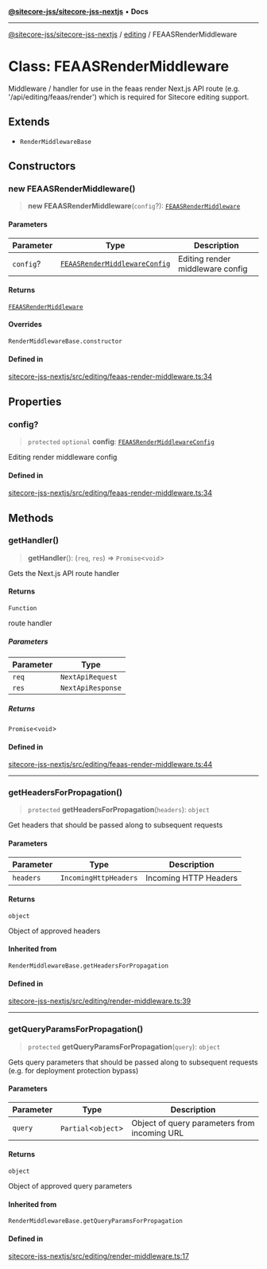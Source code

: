 [**@sitecore-jss/sitecore-jss-nextjs**](../../README.md) • **Docs**

***

[@sitecore-jss/sitecore-jss-nextjs](../../README.md) / [editing](../README.md) / FEAASRenderMiddleware

# Class: FEAASRenderMiddleware

Middleware / handler for use in the feaas render Next.js API route (e.g. '/api/editing/feaas/render')
which is required for Sitecore editing support.

## Extends

- `RenderMiddlewareBase`

## Constructors

### new FEAASRenderMiddleware()

> **new FEAASRenderMiddleware**(`config`?): [`FEAASRenderMiddleware`](FEAASRenderMiddleware.md)

#### Parameters

| Parameter | Type | Description |
| ------ | ------ | ------ |
| `config`? | [`FEAASRenderMiddlewareConfig`](../interfaces/FEAASRenderMiddlewareConfig.md) | Editing render middleware config |

#### Returns

[`FEAASRenderMiddleware`](FEAASRenderMiddleware.md)

#### Overrides

`RenderMiddlewareBase.constructor`

#### Defined in

[sitecore-jss-nextjs/src/editing/feaas-render-middleware.ts:34](https://github.com/Sitecore/jss/blob/991c8f57eceef710471966b7c855981e4aac1ded/packages/sitecore-jss-nextjs/src/editing/feaas-render-middleware.ts#L34)

## Properties

### config?

> `protected` `optional` **config**: [`FEAASRenderMiddlewareConfig`](../interfaces/FEAASRenderMiddlewareConfig.md)

Editing render middleware config

#### Defined in

[sitecore-jss-nextjs/src/editing/feaas-render-middleware.ts:34](https://github.com/Sitecore/jss/blob/991c8f57eceef710471966b7c855981e4aac1ded/packages/sitecore-jss-nextjs/src/editing/feaas-render-middleware.ts#L34)

## Methods

### getHandler()

> **getHandler**(): (`req`, `res`) => `Promise`\<`void`\>

Gets the Next.js API route handler

#### Returns

`Function`

route handler

##### Parameters

| Parameter | Type |
| ------ | ------ |
| `req` | `NextApiRequest` |
| `res` | `NextApiResponse` |

##### Returns

`Promise`\<`void`\>

#### Defined in

[sitecore-jss-nextjs/src/editing/feaas-render-middleware.ts:44](https://github.com/Sitecore/jss/blob/991c8f57eceef710471966b7c855981e4aac1ded/packages/sitecore-jss-nextjs/src/editing/feaas-render-middleware.ts#L44)

***

### getHeadersForPropagation()

> `protected` **getHeadersForPropagation**(`headers`): `object`

Get headers that should be passed along to subsequent requests

#### Parameters

| Parameter | Type | Description |
| ------ | ------ | ------ |
| `headers` | `IncomingHttpHeaders` | Incoming HTTP Headers |

#### Returns

`object`

Object of approved headers

#### Inherited from

`RenderMiddlewareBase.getHeadersForPropagation`

#### Defined in

[sitecore-jss-nextjs/src/editing/render-middleware.ts:39](https://github.com/Sitecore/jss/blob/991c8f57eceef710471966b7c855981e4aac1ded/packages/sitecore-jss-nextjs/src/editing/render-middleware.ts#L39)

***

### getQueryParamsForPropagation()

> `protected` **getQueryParamsForPropagation**(`query`): `object`

Gets query parameters that should be passed along to subsequent requests (e.g. for deployment protection bypass)

#### Parameters

| Parameter | Type | Description |
| ------ | ------ | ------ |
| `query` | `Partial`\<`object`\> | Object of query parameters from incoming URL |

#### Returns

`object`

Object of approved query parameters

#### Inherited from

`RenderMiddlewareBase.getQueryParamsForPropagation`

#### Defined in

[sitecore-jss-nextjs/src/editing/render-middleware.ts:17](https://github.com/Sitecore/jss/blob/991c8f57eceef710471966b7c855981e4aac1ded/packages/sitecore-jss-nextjs/src/editing/render-middleware.ts#L17)
